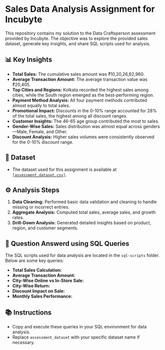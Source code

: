 # Sales Data Analysis Assignment for Incubyte

This repository contains my solution to the Data Craftsperson assessment provided by Incubyte. The objective was to explore the provided sales dataset, generate key insights, and share SQL scripts used for analysis.

## 📊 Key Insights

- **Total Sales:** The cumulative sales amount was ₹10,20,26,62,960.  
- **Average Transaction Amount:** The average transaction value was ₹20,405.  
- **Top Cities and Regions:** Kolkata recorded the highest sales among cities, while the South region emerged as the best-performing region.  
- **Payment Method Analysis:** All four payment methods contributed almost equally to total sales.  
- **Promotional Impact:** Discounts in the 0-10% range accounted for 28% of the total sales, the highest among all discount ranges.  
- **Customer Insights:** The 46-65 age group contributed the most to sales.  
- **Gender-Wise Sales:** Sales distribution was almost equal across genders—Male, Female, and Other.  
- **Discount Analysis:** Higher sales volumes were consistently observed for the 0-10% discount range.  



## 📁 Dataset

- The dataset used for this assignment is available at <a href="https://incubytein-my.sharepoint.com/:x:/g/personal/akash_incubyte_co/EWbzbiLBCxNHogEQHUF0i7MBkK-86jKetzVDT4t0d-wZog?rtime=uhJY6RlI3Ug">`[assessment_dataset.csv]`</a>.

## ⚙️ Analysis Steps

1. **Data Cleaning:** Performed basic data validation and cleaning to handle missing or incorrect entries.
2. **Aggregate Analysis:** Computed total sales, average sales, and growth rates.
3. **Drill-Down Analysis:** Generated detailed insights based on product, region, and customer segments.

## 💾 Question Answerd using SQL Queries

The SQL scripts used for data analysis are located in the `sql-scripts` folder. Below are some key queries:

- **Total Sales Calculation:** 
- **Average Transaction Amount:** 
- **City-Wise Online vs In-Store Sale:** 
- **City-Wise Return:** 
- **Discount Impact on Sale:** 
- **Monthly Sales Performance:** 

## 📚 Instructions

- Copy and execute these queries in your SQL environment for data analysis.
- Replace `assessment_dataset` with your specific dataset name if necessary.
